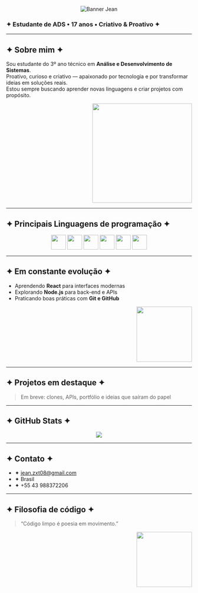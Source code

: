 <p align="center">
  <img src="https://media.giphy.com/media/v1.Y2lkPWVjZjA1ZTQ3NmNkaWR3bGh2bTQ0a2x6MWV2Mjh1ejY2aGJiY3VmMXhudHZhZ3BhNyZlcD12MV9naWZzX3NlYXJjaCZjdD1n/2RMbL9tobgsHS/giphy.gif" alt="Banner Jean" />
</p>

### ✦ Estudante de ADS • 17 anos • Criativo & Proativo ✦

---

## ✦ Sobre mim ✦

Sou estudante do 3º ano técnico em **Análise e Desenvolvimento de Sistemas**.  
Proativo, curioso e criativo — apaixonado por tecnologia e por transformar ideias em soluções reais.  
Estou sempre buscando aprender novas linguagens e criar projetos com propósito.

<p align="right">
  <img src="https://media.giphy.com/media/v1.Y2lkPWVjZjA1ZTQ3c3VndGFjNXp2NTc3aHdnNnpjMTloNDE0dTM1eWFrZGV2bXV6cjFodSZlcD12MV9naWZzX3NlYXJjaCZjdD1n/pcP2aV9uZ1yb6/giphy.gif" width="270"/>
</p>

---

## ✦ Principais Linguagens de programação ✦

<div align="center">
  <img src="https://cdn.jsdelivr.net/gh/devicons/devicon/icons/html5/html5-original.svg" width="40"/>
  <img src="https://cdn.jsdelivr.net/gh/devicons/devicon/icons/css3/css3-original.svg" width="40"/>
  <img src="https://cdn.jsdelivr.net/gh/devicons/devicon/icons/javascript/javascript-original.svg" width="40"/>
  <img src="https://cdn.jsdelivr.net/gh/devicons/devicon/icons/python/python-original.svg" width="40"/>
  <img src="https://cdn.jsdelivr.net/gh/devicons/devicon/icons/react/react-original.svg" width="40"/>
  <img src="https://cdn.jsdelivr.net/gh/devicons/devicon/icons/nodejs/nodejs-original.svg" width="40"/>
</div>

---

## ✦ Em constante evolução ✦

- Aprendendo **React** para interfaces modernas  
- Explorando **Node.js** para back-end e APIs  
- Praticando boas práticas com **Git e GitHub**

<p align="right">
  <img src="https://media.giphy.com/media/xT9IgzoKnwFNmISR8I/giphy.gif" width="150"/>
</p>

---

## ✦ Projetos em destaque ✦

> Em breve: clones, APIs, portfólio e ideias que saíram do papel 

---

## ✦ GitHub Stats ✦

<p align="center">
  <img src="https://github-readme-stats.vercel.app/api?username=jeanzxt&show_icons=true&theme=graywhite"/>
</p>

---

## ✦ Contato ✦

- ✦ jean.zxt08@gmail.com  
- ✦ Brasil
- ✦ +55 43 988372206
---

## ✦ Filosofia de código ✦

> “Código limpo é poesia em movimento.”  

<p align="right">
  <img src="https://media.giphy.com/media/v1.Y2lkPTc5MGI3NjExNG9zY3k0anZjNjI0Njg5dmJjeDV0Y2lidWNienlkZ3E0MGMwNXphYSZlcD12MV9naWZzX3NlYXJjaCZjdD1n/l396BoOTIFem9xqQU/giphy.gif" width="150"/>
</p>
